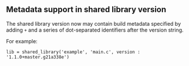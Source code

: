 ## Metadata support in shared library version

The shared library version now may contain build metadata specified
by adding `+` and a series of dot-separated identifiers after the
version string.

For example:
```meson
lib = shared_library('example', 'main.c', version : '1.1.0+master.g21a338e')
```
